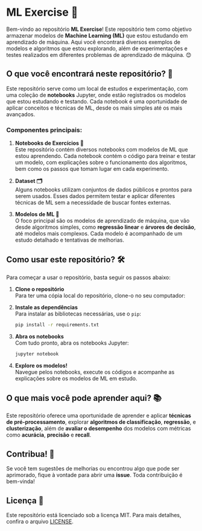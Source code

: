 # ML Exercise 🚀

Bem-vindo ao repositório **ML Exercise**! Este repositório tem como objetivo armazenar modelos de **Machine Learning (ML)** que estou estudando em aprendizado de máquina. Aqui você encontrará diversos exemplos de modelos e algoritmos que estou explorando, além de experimentações e testes realizados em diferentes problemas de aprendizado de máquina. 😊

## O que você encontrará neste repositório? 📂

Este repositório serve como um local de estudos e experimentação, com uma coleção de **notebooks** Jupyter, onde estão registrados os modelos que estou estudando e testando. Cada notebook é uma oportunidade de aplicar conceitos e técnicas de ML, desde os mais simples até os mais avançados.

### Componentes principais:

1. **Notebooks de Exercícios 📓**  
   Este repositório contém diversos notebooks com modelos de ML que estou aprendendo. Cada notebook contém o código para treinar e testar um modelo, com explicações sobre o funcionamento dos algoritmos, bem como os passos que tomam lugar em cada experimento.

2. **Dataset 🗂️**  
   Alguns notebooks utilizam conjuntos de dados públicos e prontos para serem usados. Esses dados permitem testar e aplicar diferentes técnicas de ML sem a necessidade de buscar fontes externas.

3. **Modelos de ML 🧠**  
   O foco principal são os modelos de aprendizado de máquina, que vão desde algoritmos simples, como **regressão linear** e **árvores de decisão**, até modelos mais complexos. Cada modelo é acompanhado de um estudo detalhado e tentativas de melhorias.

## Como usar este repositório? 🛠️

Para começar a usar o repositório, basta seguir os passos abaixo:

1. **Clone o repositório**  
   Para ter uma cópia local do repositório, clone-o no seu computador:

2. **Instale as dependências**  
   Para instalar as bibliotecas necessárias, use o `pip`:

   ```bash
   pip install -r requirements.txt
   ```

3. **Abra os notebooks**  
   Com tudo pronto, abra os notebooks Jupyter:

   ```bash
   jupyter notebook
   ```

4. **Explore os modelos!**  
   Navegue pelos notebooks, execute os códigos e acompanhe as explicações sobre os modelos de ML em estudo.

## O que mais você pode aprender aqui? 📚

Este repositório oferece uma oportunidade de aprender e aplicar **técnicas de pré-processamento**, explorar **algoritmos de classificação**, **regressão**, e **clusterização**, além de **avaliar o desempenho** dos modelos com métricas como **acurácia**, **precisão** e **recall**.

## Contribua! 🤝

Se você tem sugestões de melhorias ou encontrou algo que pode ser aprimorado, fique à vontade para abrir uma **issue**. Toda contribuição é bem-vinda!

## Licença 📜

Este repositório está licenciado sob a licença MIT. Para mais detalhes, confira o arquivo [LICENSE](LICENSE).
